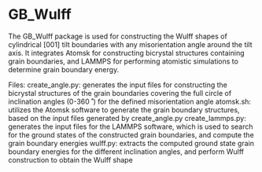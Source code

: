 # GB_Wulff
The GB_Wulff package is used for constructing the Wulff shapes of cylindrical [001] tilt boundaries with any misorientation angle around the tilt axis. It integrates Atomsk for constructing bicrystal structures containing grain boundaries, and LAMMPS for performing atomistic simulations to determine grain boundary energy.

Files:
create_angle.py: generates the input files for constructing the bicrystal structures of the grain boundaries covering the full circle of inclination angles (0-360 ̊ ) for the defined misorientation angle
atomsk.sh: utilizes the Atomsk software to generate the grain boundary structures, based on the input files generated by create_angle.py
create_lammps.py: generates the input files for the LAMMPS software, which is used to search for the ground states of the constructed grain boundaries, and compute the grain boundary energies
wulff.py: extracts the computed ground state grain boundary energies for the different inclination angles, and perform Wulff construction to obtain the Wulff shape
